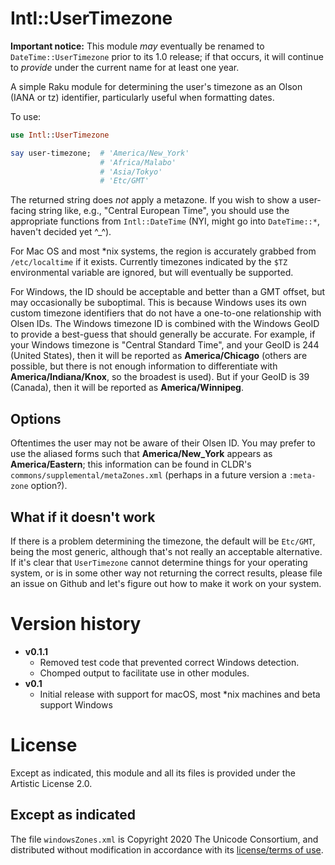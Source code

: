 # Intl::UserTimezone
**Important notice:** This module *may* eventually be renamed to `DateTime::UserTimezone` prior to its 1.0 release; if that occurs, it will continue to *provide* under the current name for at least one year.  

A simple Raku module for determining the user's timezone as an Olson (IANA or tz) identifier, particularly useful when formatting dates.

To use:

```raku
use Intl::UserTimezone

say user-timezone;  # 'America/New_York'
                    # 'Africa/Malabo'
                    # 'Asia/Tokyo'
                    # 'Etc/GMT'
```

The returned string does *not* apply a metazone.
If you wish to show a user-facing string like, e.g., "Central European Time", you should use the appropriate functions from `Intl::DateTime` (NYI, might go into `DateTime::*`, haven't decided yet ^_^).

For Mac OS and most *nix systems, the region is accurately grabbed from `/etc/localtime` if it exists. 
Currently timezones indicated by the `$TZ` environmental variable are ignored, but will eventually be supported.
 
For Windows, the ID should be acceptable and better than a GMT offset, but may occasionally be suboptimal.
This is because Windows uses its own custom timezone identifiers that do not have a one-to-one relationship with Olsen IDs.
The Windows timezone ID is combined with the Windows GeoID to provide a best-guess that should generally be accurate.
For example, if your Windows timezone is "Central Standard Time", and your GeoID is 244 (United States), then it will be reported as **America/Chicago** (others are possible, but there is not enough information to differentiate with **America/Indiana/Knox**, so the broadest is used).
But if your GeoID is 39 (Canada), then it will be reported as **America/Winnipeg**.

## Options

Oftentimes the user may not be aware of their Olsen ID.
You may prefer to use the aliased forms such that **America/New_York** appears as **America/Eastern**; this information can be found in CLDR's `commons/supplemental/metaZones.xml` (perhaps in a future version a `:meta-zone` option?).

## What if it doesn't work

If there is a problem determining the timezone, the default will be `Etc/GMT`, being the most generic, although that's not really an acceptable alternative.
If it's clear that `UserTimezone` cannot determine things for your operating system, or is in some other way not returning the correct results, please file an issue on Github and let's figure out how to make it work on your system.

# Version history

  * **v0.1.1**
    * Removed test code that prevented correct Windows detection.
    * Chomped output to facilitate use in other modules.
  * **v0.1**
    * Initial release with support for macOS, most *nix machines and beta support Windows


# License

Except as indicated, this module and all its files is provided under the Artistic License 2.0.

## Except as indicated

The file `windowsZones.xml` is Copyright 2020 The Unicode Consortium, and distributed without modification in accordance with its [license/terms of use](https://www.unicode.org/copyright.html).